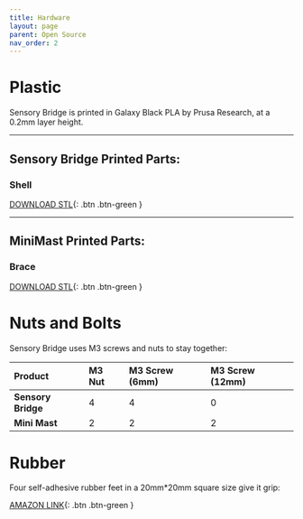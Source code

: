 ```yaml
---
title: Hardware
layout: page
parent: Open Source
nav_order: 2
---
```


# Plastic

Sensory Bridge is printed in Galaxy Black PLA by Prusa Research, at a 0.2mm layer height.

---------------------------------

## Sensory Bridge Printed Parts:

### Shell

[DOWNLOAD STL](https://github.com/connornishijima/SensoryBridge/blob/main/extras/OSHW/3D%20Printing/SENSORY_BRIDGE_BASE.stl){: .btn .btn-green }

---------------------------------

## MiniMast Printed Parts:

### Brace

[DOWNLOAD STL](https://github.com/connornishijima/SensoryBridge/blob/main/extras/OSHW/3D%20Printing/MINI_MAST_MOUNT.stl){: .btn .btn-green }

# Nuts and Bolts

Sensory Bridge uses M3 screws and nuts to stay together:

| Product              | M3 Nut     | M3 Screw (6mm)    | M3 Screw (12mm)  |
|:---------------------|:-----------|:------------------|:-----------------|
| **Sensory Bridge**   | 4          | 4                 | 0                |
| **Mini Mast**        | 2          | 2                 | 2                |

# Rubber

Four self-adhesive rubber feet in a 20mm\*20mm square size give it grip:

[AMAZON LINK](
https://www.amazon.com/Black-Rubber-Feet-Stick-Bumper/dp/B06XPFDQBH/ref=asc_df_B06XPFDQBH/?tag=hyprod-20&linkCode=df0&hvadid=216491680482&hvpos=&hvnetw=g&hvrand=15911949513381329499&hvpone=&hvptwo=&hvqmt=&hvdev=c&hvdvcmdl=&hvlocint=&hvlocphy=9029757&hvtargid=pla-351059317821&mcid=ed3c95f4f5e338ddb2ff72fb4c735880&gclid=Cj0KCQiAsburBhCIARIsAExmsu4ONYdNRp9XvrBRV1yUShMZcM7c0Ny48n1zMgiIEZZfWTQwcL38fIQaAtrbEALw_wcB&th=1){: .btn .btn-green }
